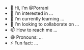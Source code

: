 - 👋 Hi, I’m @Porrani
- 👀 I’m interested in ...
- 🌱 I’m currently learning ...
- 💞️ I’m looking to collaborate on ...
- 📫 How to reach me ...
- 😄 Pronouns: ...
- ⚡ Fun fact: ...

<!---
Porrani/Porrani is a ✨ special ✨ repository because its `README.md` (this file) appears on your GitHub profile.
You can click the Preview link to take a look at your changes.
--->

